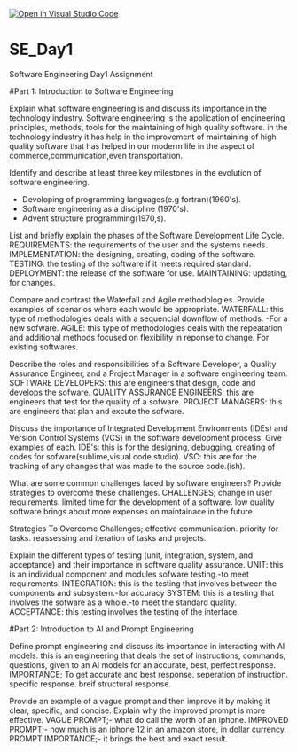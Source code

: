 [![Open in Visual Studio Code](https://classroom.github.com/assets/open-in-vscode-2e0aaae1b6195c2367325f4f02e2d04e9abb55f0b24a779b69b11b9e10269abc.svg)](https://classroom.github.com/online_ide?assignment_repo_id=15986067&assignment_repo_type=AssignmentRepo)
# SE_Day1
Software Engineering Day1 Assignment

#Part 1: Introduction to Software Engineering

Explain what software engineering is and discuss its importance in the technology industry.
Software engineering is the application of engineering principles, methods, tools for the maintaining of high quality software.
in the technology industry it has help in the improvement of maintaining of high quality software that has helped in our moderm life in the aspect of commerce,communication,even transportation.




Identify and describe at least three key milestones in the evolution of software engineering.
- Devoloping of programming languages(e.g fortran)(1960's).
- Software engineering as a discipline (1970's).
- Advent structure programming(1970,s).





List and briefly explain the phases of the Software Development Life Cycle.
REQUIREMENTS: the requirements of the user and the systems needs.
IMPLEMENTATION: the designing, creating, coding of the software.
TESTING: the testing of the software if it meets required standard.
DEPLOYMENT: the release of the software for use.
MAINTAINING: updating, for changes.


Compare and contrast the Waterfall and Agile methodologies. Provide examples of scenarios where each would be appropriate.
WATERFALL: this type of methodologies deals with a sequencial downflow of methods. -For a new sofware.
AGILE: this type of methodologies deals with the repeatation and additional methods focused on flexibility in reponse to change. For existing softwares.




Describe the roles and responsibilities of a Software Developer, a Quality Assurance Engineer, and a Project Manager in a software engineering team.
SOFTWARE DEVELOPERS: this are engineers that design, code and develops the sofware.
QUALITY ASSURANCE ENGINEERS: this are engineers that test for the quality of a sofware.
PROJECT MANAGERS: this are engineers that plan and excute the sofware.



Discuss the importance of Integrated Development Environments (IDEs) and Version Control Systems (VCS) in the software development process. Give examples of each.
IDE's: this is for the designing, debugging, creating of codes for sofware(sublime,visual code studio).
VSC: this are for the tracking of any changes that was made to the source code.(ish).



What are some common challenges faced by software engineers? Provide strategies to overcome these challenges.
CHALLENGES;
change in user requirements.
limited time for the development of a software.
low quality software brings about more expenses on maintainace in the future.

Strategies To Overcome Challenges;
effective communication.
priority for tasks.
reassessing and iteration of tasks and projects.


Explain the different types of testing (unit, integration, system, and acceptance) and their importance in software quality assurance.
UNIT: this is an individual component and modules sofware testing.-to meet requirements.
INTEGRATION: this is the testing that involves between the components and subsystem.-for accuracy
SYSTEM: this is a testing that involves the sofware as a whole.-to meet the standard quality.
ACCEPTANCE: this testing involves the testing of the interface.




#Part 2: Introduction to AI and Prompt Engineering


Define prompt engineering and discuss its importance in interacting with AI models.
this is an engineering that deals the set of instructions, commands, questions, given to an AI models for an accurate, best, perfect response.
IMPORTANCE;
To get accurate and best response.
seperation of instruction.
specific response.
breif structural response.




Provide an example of a vague prompt and then improve it by making it clear, specific, and concise. Explain why the improved prompt is more effective.
VAGUE PROMPT;- what do call the worth of an iphone.
IMPROVED PROMPT;- how much is an iphone 12 in an amazon store, in dollar currency.
PROMPT IMPORTANCE;- it brings the best and exact result.






